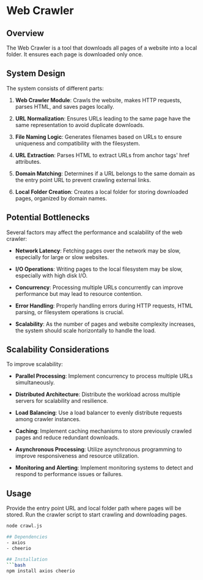# Web Crawler

## Overview

The Web Crawler is a tool that downloads all pages of a website into a local folder. It ensures each page is downloaded only once.

## System Design

The system consists of different parts:

1. **Web Crawler Module**: Crawls the website, makes HTTP requests, parses HTML, and saves pages locally.

2. **URL Normalization**: Ensures URLs leading to the same page have the same representation to avoid duplicate downloads.

3. **File Naming Logic**: Generates filenames based on URLs to ensure uniqueness and compatibility with the filesystem.

4. **URL Extraction**: Parses HTML to extract URLs from anchor tags' href attributes.

5. **Domain Matching**: Determines if a URL belongs to the same domain as the entry point URL to prevent crawling external links.

6. **Local Folder Creation**: Creates a local folder for storing downloaded pages, organized by domain names.

## Potential Bottlenecks

Several factors may affect the performance and scalability of the web crawler:

- **Network Latency**: Fetching pages over the network may be slow, especially for large or slow websites.

- **I/O Operations**: Writing pages to the local filesystem may be slow, especially with high disk I/O.

- **Concurrency**: Processing multiple URLs concurrently can improve performance but may lead to resource contention.

- **Error Handling**: Properly handling errors during HTTP requests, HTML parsing, or filesystem operations is crucial.

- **Scalability**: As the number of pages and website complexity increases, the system should scale horizontally to handle the load.

## Scalability Considerations

To improve scalability:

- **Parallel Processing**: Implement concurrency to process multiple URLs simultaneously.

- **Distributed Architecture**: Distribute the workload across multiple servers for scalability and resilience.

- **Load Balancing**: Use a load balancer to evenly distribute requests among crawler instances.

- **Caching**: Implement caching mechanisms to store previously crawled pages and reduce redundant downloads.

- **Asynchronous Processing**: Utilize asynchronous programming to improve
  responsiveness and resource utilization.

- **Monitoring and Alerting**: Implement monitoring systems to detect and respond to performance issues or failures.

## Usage

Provide the entry point URL and local folder path where pages will be stored. Run the crawler script to start crawling and downloading pages.

````bash
node crawl.js

## Dependencies
- axios
- cheerio

## Installation
```bash
npm install axios cheerio
````
